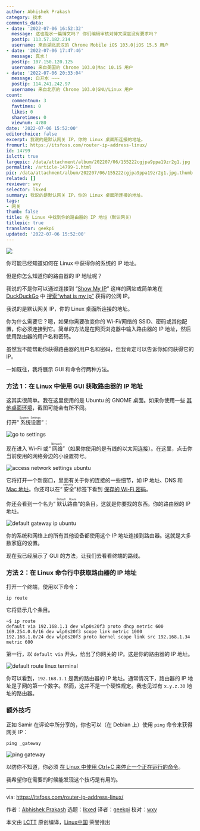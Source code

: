 ```yaml
---
author: Abhishek Prakash
category: 技术
comments_data:
- date: '2022-07-06 16:52:32'
  message: 这也能水一篇博文吗？ 你们编辑审核对博文深度没有要求吗？
  postip: 113.57.182.214
  username: 来自湖北武汉的 Chrome Mobile iOS 103.0|iOS 15.5 用户
- date: '2022-07-06 17:47:46'
  message: 真水！
  postip: 107.150.120.125
  username: 来自美国的 Chrome 103.0|Mac 10.15 用户
- date: '2022-07-06 20:33:04'
  message: 白开水 ~~~
  postip: 114.241.242.97
  username: 来自北京的 Chrome 103.0|GNU/Linux 用户
count:
  commentnum: 3
  favtimes: 0
  likes: 0
  sharetimes: 0
  viewnum: 4780
date: '2022-07-06 15:52:00'
editorchoice: false
excerpt: 我说的是默认网关 IP，你的 Linux 桌面所连接的地址。
fromurl: https://itsfoss.com/router-ip-address-linux/
id: 14799
islctt: true
largepic: /data/attachment/album/202207/06/155222cgjpa9ppa19zr2g1.jpg
permalink: /article-14799-1.html
pic: /data/attachment/album/202207/06/155222cgjpa9ppa19zr2g1.jpg.thumb.jpg
related: []
reviewer: wxy
selector: lkxed
summary: 我说的是默认网关 IP，你的 Linux 桌面所连接的地址。
tags:
- 网关
thumb: false
title: 在 Linux 中找到你的路由器的 IP 地址（默认网关）
titlepic: true
translator: geekpi
updated: '2022-07-06 15:52:00'
---
```


![](/data/attachment/album/202207/06/155222cgjpa9ppa19zr2g1.jpg)


你可能已经知道如何在 Linux 中获得你的系统的 IP 地址。


但是你怎么知道你的路由器的 IP 地址呢？


我说的不是你可以通过连接到 “[Show My IP](https://www.showmyip.com/)” 这样的网站或简单地在 [DuckDuckGo](https://itsfoss.com/duckduckgo-easter-eggs/) 中 [搜索“what is my ip”](https://duckduckgo.com/?q=what+is+my+ip&t=h_&ia=answer) 获得的公网 IP。


我说的是默认网关 IP，你的 Linux 桌面所连接的地址。


你为什么需要它？嗯，如果你需要改变你的 Wi-Fi/网络的 SSID、密码或其他配置，你必须连接到它。简单的方法是在网页浏览器中输入路由器的 IP 地址，然后使用路由器的用户名和密码。


虽然我不能帮助你获得路由器的用户名和密码，但我肯定可以告诉你如何获得它的 IP。


一如既往，我将展示 GUI 和命令行两种方法。


### 方法 1：在 Linux 中使用 GUI 获取路由器的 IP 地址


这其实很简单。我在这里使用的是 Ubuntu 的 GNOME 桌面。如果你使用一些 [其他桌面环境](https://itsfoss.com/best-linux-desktop-environments/)，截图可能会有所不同。


打开“<ruby> 系统设置 <rt>  System Settings </rt></ruby>”：


![go to settings](/data/attachment/album/202207/06/155257xxyx9bb9ag11cch3.jpg)


现在进入 Wi-Fi 或“<ruby> 网络 <rt>  Network </rt></ruby>”（如果你使用的是有线的以太网连接）。在这里，点击你当前使用的网络旁边的小设置符号。


![access network settings ubuntu](/data/attachment/album/202207/06/155258zst8a6ntaarwr6w6.png)


它将打开一个新窗口，里面有关于你的连接的一些细节，如 IP 地址、DNS 和 [Mac 地址](https://itsfoss.com/change-mac-address-linux/)。你还可以在“<ruby> 安全 <rt>  security </rt></ruby>”标签下看到 [保存的 Wi-Fi 密码](https://itsfoss.com/how-to-find-saved-wireless-wifi-passwords-ubuntu/)。


你还会看到一个名为“<ruby> 默认路由 <rt>  Default Route </rt></ruby>”的条目。这就是你要找的东西。你的路由器的 IP 地址。


![default gateway ip ubuntu](/data/attachment/album/202207/06/155258r1jfs6zxf38wnpap.png)


你的系统和网络上的所有其他设备都使用这个 IP 地址连接到路由器。这就是大多数家庭的设置。


现在我已经展示了 GUI 的方法，让我们去看看终端的路线。


### 方法 2：在 Linux 命令行中获取路由器的 IP 地址


打开一个终端，使用以下命令：



```
ip route

```

它将显示几个条目。



```
~$ ip route
default via 192.168.1.1 dev wlp0s20f3 proto dhcp metric 600 
169.254.0.0/16 dev wlp0s20f3 scope link metric 1000 
192.168.1.0/24 dev wlp0s20f3 proto kernel scope link src 192.168.1.34 metric 600

```

第一行，以 `default via` 开头，给出了你网关的 IP。这是你的路由器的 IP 地址。


![default route linux terminal](/data/attachment/album/202207/06/155258vj6m2q2q6j2jq545.png)


你可以看到，`192.168.1.1` 是我的路由器的 IP 地址。通常情况下，路由器的 IP 地址是子网的第一个数字。然而，这并不是一个硬性规定。我也见过有 `x.y.z.30` 地址的路由器。


### 额外技巧


正如 Samir 在评论中所分享的，你也可以（在 Debian 上）使用 `ping` 命令来获得网关 IP：



```
ping _gateway

```

![ping gateway](/data/attachment/album/202207/06/155258uyuuu4yczqpycyzu.png)


以防你不知道，你必须 [在 Linux 中使用 Ctrl+C 来停止一个正在运行的命令](https://itsfoss.com/stop-program-linux-terminal/)。


我希望你在需要的时候能发现这个技巧是有用的。




---


via: <https://itsfoss.com/router-ip-address-linux/>


作者：[Abhishek Prakash](https://itsfoss.com/author/abhishek/) 选题：[lkxed](https://github.com/lkxed) 译者：[geekpi](https://github.com/geekpi) 校对：[wxy](https://github.com/wxy)


本文由 [LCTT](https://github.com/LCTT/TranslateProject) 原创编译，[Linux中国](https://linux.cn/) 荣誉推出